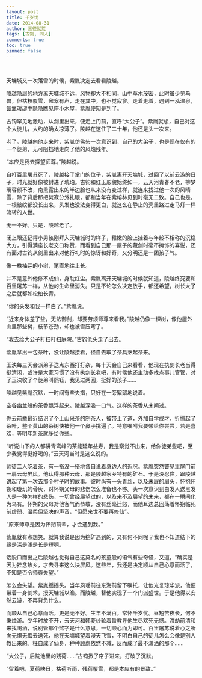 ```yaml
---
layout: post
title: 千岁忧
date: 2014-08-31
author: 三径就荒
tags: [古剑, 同人]
comments: true
toc: true
pinned: false
---
```


<br/>

天墉城又一次落雪的时候，紫胤决定去看看陵越。

陵越隐居的地方离天墉城不远，风物却大不相同，山中草木茂密，此时虽少见鸟兽，但枯枝覆雪，窸窣有声，走在其中，也不觉寂寥。走着走着，遇到一泓温泉，氤氲叆叇中隐隐瞧见座小木屋，紫胤便知是到了。

古钧罕见地激动，从剑里出来，便走上门前，直呼“大公子”。紫胤就想，自己对这个大徒儿，大约的确太凉薄了。陵越在这住了二十年，他还是头一次来。

老了。陵越向他走来时，紫胤仿佛头一次意识到，自己的大弟子，也是现在仅有的一个徒弟，无可阻挡地走向了他的风烛残年。

“本应是我去探望师尊。”陵越说。

自打百里屠苏死了，陵越接了掌门的位子，紫胤离开天墉城，过回了以前云游的日子，时光就好像被封进了琥珀。古钧和红玉形貌始终如一，云天河青春不老，柳梦璃容颜不改，南熏露出来的半边脸也从来没有变过样，就连来找过他一次的风晴雪，除了背后那把焚寂分外扎眼，都和当年在紫榕林见到时毫无二致。自己也是，一根皱纹都没长出来，头发也没法变得更白，就这么在静止的壳里路过走马灯一样流转的人世。

无一不好。只是，陵越老了。

闭上眼还记得小男孩刚拜入天墉城时的样子，稚嫩的脸上挂着与年龄不相称的沉稳大方，引得满座长老交口称赞，而看到自己那一屋子的藏剑时毫不掩饰的喜悦，还有面对古钧从剑里出来对他行礼时的惊讶和好奇，又分明还是一团孩子气。

像一株抽芽的小树，笔直地往上长。

并不是意外他修不成仙，身耽红尘。紫胤离开天墉城的时候就知道，陵越终究要和百里屠苏一样，从他的生命里消失。只是不论怎么决定放手，都还希望，树长大了之后就都如松柏长青。

“你的头发和我一样白了。”紫胤说。

“近来身体差了些，无法御剑，却要劳烦师尊来看我。”陵越仍像一棵树，像他屋外山里那些树，枝节苍劲，却也被雪压弯了。

“我去给大公子打扫打扫庭院。”古钧低头走了出去。

紫胤拿出一包茶叶，没让陵越接着，径自去取了茶具烹起茶来。

玉泱每三天会派弟子送点东西打打杂，每十天会自己来看看，他现在执剑长老当得挺清闲，或许是大家习惯了没有执剑长老吧，有时候他还主动多找点事儿管管，对了玉泱收了个徒弟叫熙钰，我见过两回，挺好的孩子……

陵越见紫胤沉默，一时间有些失措，只好在一旁絮絮地说着。

空谷幽兰般的茶香飘浮起来。陵越深吸一口气。这样的茶香从未闻过。

你云前辈最近结识了个上山采茶的制茶人，被带上了道，外加自学成才，折腾起了茶叶，整个黄山的茶树快被他一个鼻子挑遍了。特意嘱咐我要带给你尝尝，若是喜欢，等明年新茶就多给你些。

“听说山下的人都讲青鸾峰的茶能延年益寿，我是察觉不出来，给你徒弟些吧，至少我觉得挺好喝的。”云天河当时是这么说的。

师徒二人吃着茶，有一搭没一搭地各自说着身边人的近况。紫胤突然瞥见里屋门前一扇云母屏风。他认得那种云母，那是陵越家乡特有的矿石。于是没忍住，跟陵越讲起了第一次去那个村子时的故事。彼时尚有一头青丝，以及未展的眉头，怀抱怀朔和璇玑的骨灰，对怀朔父母的悲伤怎么准备也不够。头一次意识到白发人送黑发人是一种怎样的悲伤，一切曾经展望过的，以及来不及展望的未来，都在一瞬间化为乌有。怀朔的父母对他客气而恭敬，没有丝毫迁怒，而他耳边总回荡着怀朔临死前虚弱、温柔但坚决的声音，“但愿来世不要再修仙”。

“原来师尊是因为怀朔前辈，才会遇到我。”

紫胤就有点想笑。就算我说是因为挖矿遇到的，又有何不同呢？我也不知道结下的缘是深是浅是长是短啊。

话脱口而出之后陵越也觉得自己这莫名的孩童般的语气有些奇怪，又道，“确实是因为挂念故乡，才去寻来这么块屏风。这些年，我还是决定顺从自己心意而活了，不知是否令师尊失望。”

怎么会失望。紫胤摇摇头。当年夙瑶前往东海前留下嘱托，让他光复琼华派，他便带着一身剑术，授天墉城以渔。而陵越，替他实现了一个门派盛世。于是他得以安然云游，不再背负什么。

而顺从自己心意而活，更是无不好。生年不满百，常怀千岁忧。昼短苦夜长，何不秉烛游。少年时放不开，云天河和韩菱纱轮着番教导他生尽欢死无憾。渡劫前清和来找喝酒，说别管那个煞字是什么意思，一切顺心而为即可。百里屠苏说着心之所向无惧无悔去送死，他在天墉城望着漫天飞雪，不明白自己的徒儿怎么会像是别人教出来的。枉自成了仙身，种种顾虑依然不减，反而成了最不潇洒的那个……

“大公子，后院池里的残荷……”古钧掀了帘子进来，打破了沉默。

“留着吧，夏荷映日，枯荷听雨，残荷覆雪，都是本应有的景致。”

<br/>
